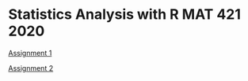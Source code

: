 # Statistics Analysis with R MAT 421 2020

[Assignment 1](Assignment1.html)

[Assignment 2](fa2020_assignment2.html)